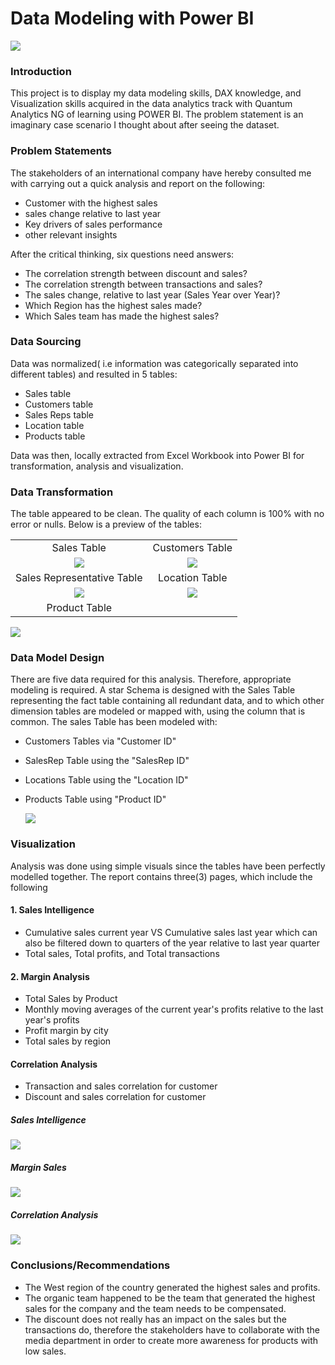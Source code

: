 # Data Modeling with Power BI
![](image/model_1.PNG)

### Introduction
This project is to display my data modeling skills, DAX knowledge, and Visualization skills acquired in the data analytics track with Quantum Analytics NG of learning using POWER BI.
The problem statement is an imaginary case scenario I thought about after seeing the dataset.

### Problem Statements
The stakeholders of an international company have hereby consulted me with carrying out a quick analysis and report on the following:
- Customer with the highest sales 
- sales change relative to last year
- Key drivers of sales performance
- other relevant insights

After the critical thinking, six questions need answers:

- The correlation strength between discount and sales?
- The correlation strength between transactions and sales?
- The sales change, relative to last year (Sales Year over Year)?
- Which Region has the highest sales made?
- Which Sales team has made the highest sales?


### Data Sourcing
Data was normalized( i.e information was categorically separated into different tables) and resulted in 5 tables:

- Sales table
- Customers table
- Sales Reps table
- Location table
- Products table

Data was then, locally extracted from Excel Workbook into Power BI for transformation, analysis and visualization.

### Data Transformation
 The table appeared to be clean. The quality of each column is 100% with no error or nulls. Below is a preview of the tables:

|      |       |
| :--------: | :---------: |
| Sales Table | Customers Table |
![](image/Sales.PNG)      | ![](image/Customers.PNG) |
| Sales Representative Table | Location Table |
![](image/Sales_rep.PNG)      | ![](image/Locations.PNG) |
| Product Table |  |
![](image/Products.PNG)

### Data Model Design
There are five data required for this analysis. Therefore, appropriate modeling is required. A star Schema is designed with the Sales Table representing the fact table containing all redundant data, and to which other dimension tables are modeled or mapped with, using the column that is common. The sales Table has been modeled with:

- Customers Tables via "Customer ID"
- SalesRep Table using the "SalesRep ID"
- Locations Table using the "Location ID"
- Products Table using "Product ID"

  ![](image_sales_intelligence/Model_2.PNG)

### Visualization
Analysis was done using simple visuals since the tables have been perfectly modelled together.
The report contains three(3) pages, which include the following

#### 1. Sales Intelligence
- Cumulative sales current year VS Cumulative sales last year which can also be filtered down to quarters of the year relative to last year quarter
- Total sales, Total profits, and Total transactions

#### 2. Margin Analysis
- Total Sales by Product
- Monthly moving averages of the current year's profits relative to the last year's profits
- Profit margin by city
- Total sales by region

#### Correlation Analysis
- Transaction and sales correlation for customer
- Discount and sales correlation for customer

##### Sales Intelligence
![](image/Sale_intelligence_report.PNG)
##### Margin Sales
![](image/Margin_analysis.PNG)
##### Correlation Analysis
![](image/Correlation_analysis.PNG)

### Conclusions/Recommendations
- The West region of the country generated the highest sales and profits.
- The organic team happened to be the team that generated the highest sales for the company and the team needs to be compensated.
- The discount does not really has an impact on the sales but the transactions do, therefore the stakeholders have to collaborate with the media department in order to create more awareness for products with low sales.


  








